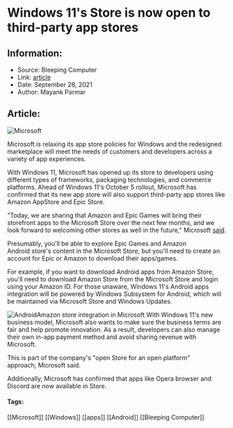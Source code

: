 # Windows 11's Store is now open to third-party app stores
### 

## Information:
+ Source: Bleeping Computer
+ Link: [article](https://www.bleepingcomputer.com/news/microsoft/windows-11s-store-is-now-open-to-third-party-app-stores/)
+ Date: September 28, 2021
+ Author: Mayank Parmar


## Article:
![Microsoft](https://www.bleepstatic.com/content/hl-images/2021/09/01/windows-11-bright-blue.jpg)


Microsoft is relaxing its app store policies for Windows and the redesigned marketplace will meet the needs of customers and developers across a variety of app experiences.


With Windows 11, Microsoft has opened up its store to developers using different types of frameworks, packaging technologies, and commerce platforms. Ahead of Windows 11's October 5 rollout, Microsoft has confirmed that its new app store will also support third-party app stores like Amazon AppStore and Epic Store.


"Today, we are sharing that Amazon and Epic Games will bring their storefront apps to the Microsoft Store over the next few months, and we look forward to welcoming other stores as well in the future," Microsoft [said](https://blogs.windows.com/windowsdeveloper/2021/09/28/microsoft-store-more-apps-more-open/).


Presumably, you'll be able to explore Epic Games and Amazon Android store's content in the Microsoft Store, but you'll need to create an account for Epic or Amazon to download their apps/games.


For example, if you want to download Android apps from Amazon Store, you'll need to download Amazon Store from the Microsoft Store and login using your Amazon ID. For those unaware, Windows 11's Android apps integration will be powered by Windows Subsystem for Android, which will be maintained via Microsoft Store and Windows Updates.



![Android](https://www.bleepstatic.com/images/news/u/1097497/Windows-10/Android-apps.jpg)Amazon store integration in Microsoft
With Windows 11's new business model, Microsoft also wants to make sure the business terms are fair and help promote innovation. As a result, developers can also manage their own in-app payment method and avoid sharing revenue with Microsoft.


This is part of the company's "open Store for an open platform" approach, Microsoft said.


Additionally, Microsoft has confirmed that apps like Opera browser and Discord are now available in Store.




#### Tags:
[[Microsoft]] [[Windows]] [[apps]] [[Android]] [[Bleeping Computer]]
